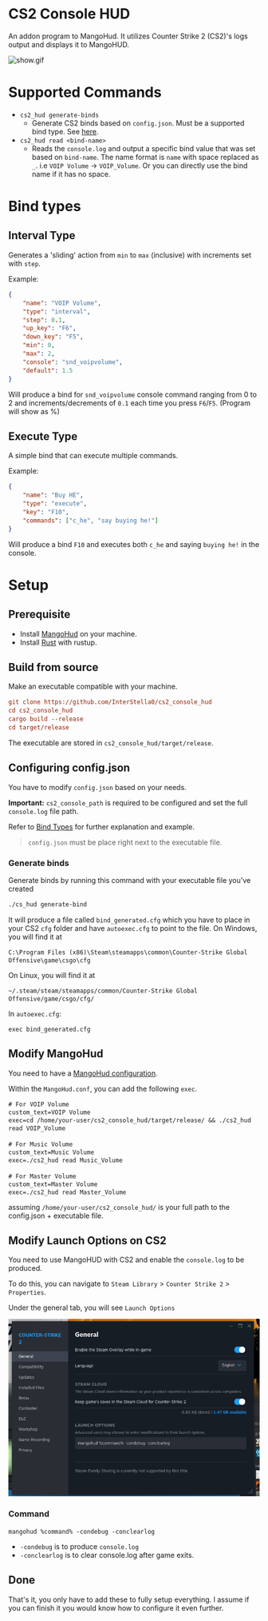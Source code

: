# CS2 Console HUD
An addon program to MangoHud. It utilizes Counter Strike 2 (CS2)'s logs output and displays it to 
MangoHUD.

![show.gif](./asset/showcase.gif)


# Supported Commands
- `cs2_hud generate-binds`
  -  Generate CS2 binds based on `config.json`. Must be a supported bind type. See [here](#bind-types).
- `cs2_hud read <bind-name>`
    - Reads the `console.log` and output a specific bind value that was set based on `bind-name`. The name format is `name` with space replaced as `_`. i.e `VOIP Volume` -> `VOIP_Volume`. Or you can directly use the bind name if it has no space.

# Bind types
## Interval Type
Generates a 'sliding' action from `min` to `max` (inclusive) with increments set with `step`.

Example: 
```json
{
    "name": "VOIP Volume",
    "type": "interval",
    "step": 0.1,
    "up_key": "F6",
    "down_key": "F5",
    "min": 0,
    "max": 2,
    "console": "snd_voipvolume",
    "default": 1.5
}
```

Will produce a bind for `snd_voipvolume` console command ranging from 0 to 2 and increments/decrements of `0.1` each time you press `F6`/`F5`. (Program will show as %)

## Execute Type
A simple bind that can execute multiple commands.

Example: 
```json
{
    "name": "Buy HE",
    "type": "execute",
    "key": "F10",
    "commands": ["c_he", "say buying he!"]
}
```

Will produce a bind `F10` and executes both
`c_he` and saying `buying he!` in the console.

# Setup
## Prerequisite
- Install [MangoHud](https://github.com/flightlessmango/MangoHud) on your machine.
- Install [Rust](https://www.rust-lang.org/tools/install) with rustup.

## Build from source
Make an executable compatible with your machine.
```ini
git clone https://github.com/InterStella0/cs2_console_hud
cd cs2_console_hud
cargo build --release
cd target/release
```

The executable are stored in `cs2_console_hud/target/release`.

## Configuring config.json
You have to modify `config.json` based on your needs. 

**Important:** `cs2_console_path` is required to be configured and set the full `console.log` file path. 

Refer to [Bind Types](#bind-types) for further explanation and example.


> `config.json` must be place right next to the executable file.

### Generate binds
Generate binds by running this command with your executable file you've created
```bash
./cs_hud generate-bind
```
It will produce a file called `bind_generated.cfg` which you have to place in your CS2 `cfg` folder and have `autoexec.cfg` to point to the file.
On Windows, you will find it at 
```
C:\Program Files (x86)\Steam\steamapps\common\Counter-Strike Global Offensive\game\csgo\cfg
```
On Linux, you will find it at
```
~/.steam/steam/steamapps/common/Counter-Strike Global Offensive/game/csgo/cfg/
```

In `autoexec.cfg`:
```
exec bind_generated.cfg
```

## Modify MangoHud
You need to have a [MangoHud configuration](https://github.com/flightlessmango/MangoHud?tab=readme-ov-file#hud-configuration).

Within the `MangoHud.conf`, you can add the following `exec`.
```
# For VOIP Volume
custom_text=VOIP Volume
exec=cd /home/your-user/cs2_console_hud/target/release/ && ./cs2_hud read VOIP_Volume

# For Music Volume
custom_text=Music Volume 
exec=./cs2_hud read Music_Volume

# For Master Volume
custom_text=Master Volume 
exec=./cs2_hud read Master_Volume
```
assuming `/home/your-user/cs2_console_hud/` is your full path to the config.json + executable file.

## Modify Launch Options on CS2
You need to use MangoHUD with CS2 and enable
the `console.log` to be produced.

To do this, you can navigate to `Steam Library` >  `Counter Strike 2` > `Properties`.

Under the general tab, you will see `Launch Options`

![alt text](asset/launch_options.png)

### Command
```
mangohud %command% -condebug -conclearlog
```
- `-condebug` is to produce `console.log`
- `-conclearlog` is to clear console.log after game exits.

## Done
That's it, you only have to add these to fully setup everything. I assume if you can finish it you would know how to configure it even further.
